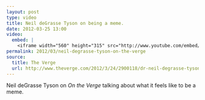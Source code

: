 ```yaml
---
layout: post
type: video
title: Neil deGrasse Tyson on being a meme.
date: 2012-03-25 13:00
video: 
  embed: |
    <iframe width="560" height="315" src="http://www.youtube.com/embed/-sp1QyieuMg" frameborder="0" allowfullscreen></iframe>
permalink: 2012/03/neil-degrasse-tyson-on-the-verge
source: 
  title: The Verge
  url: http://www.theverge.com/2012/3/24/2900118/dr-neil-degrasse-tysons-life-as-a-meme-on-the-verge-teaser
---
```


Neil deGrasse Tyson on _On the Verge_ talking about what it feels like to be a meme.
